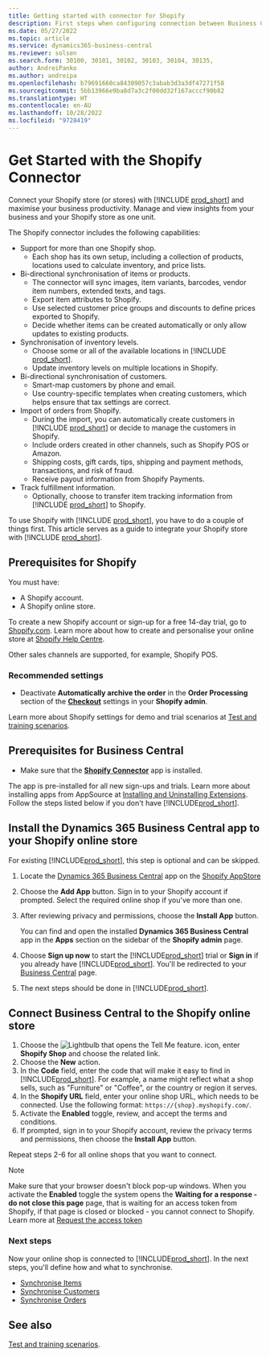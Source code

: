 ```yaml
---
title: Getting started with connector for Shopify
description: First steps when configuring connection between Business Central and Shopify
ms.date: 05/27/2022
ms.topic: article
ms.service: dynamics365-business-central
ms.reviewer: solsen
ms.search.form: 30100, 30101, 30102, 30103, 30104, 30135,
author: AndreiPanko
ms.author: andreipa
ms.openlocfilehash: b79691660ca84309057c3abab3d3a3df47271f58
ms.sourcegitcommit: 5bb13966e9ba8d7a3c2f00dd32f167acccf90b82
ms.translationtype: HT
ms.contentlocale: en-AU
ms.lasthandoff: 10/28/2022
ms.locfileid: "9728419"
---
```

# <a name="get-started-with-the-shopify-connector"></a>Get Started with the Shopify Connector

Connect your Shopify store (or stores) with [!INCLUDE [prod_short](../includes/prod_short.md)] and maximise your business productivity. Manage and view insights from your business and your Shopify store as one unit.

The Shopify connector includes the following capabilities:

- Support for more than one Shopify shop.
  - Each shop has its own setup, including a collection of products, locations used to calculate inventory, and price lists.  
- Bi-directional synchronisation of items or products.
  - The connector will sync images, item variants, barcodes, vendor item numbers, extended texts, and tags.  
  - Export item attributes to Shopify.  
  - Use selected customer price groups and discounts to define prices exported to Shopify.  
  - Decide whether items can be created automatically or only allow updates to existing products.  
- Synchronisation of inventory levels.
  - Choose some or all of the available locations in [!INCLUDE [prod_short](../includes/prod_short.md)].  
  - Update inventory levels on multiple locations in Shopify.  
- Bi-directional synchronisation of customers.
  - Smart-map customers by phone and email.  
  - Use country-specific templates when creating customers, which helps ensure that tax settings are correct.  
- Import of orders from Shopify.
  - During the import, you can automatically create customers in [!INCLUDE [prod_short](../includes/prod_short.md)] or decide to manage the customers in Shopify.  
  - Include orders created in other channels, such as Shopify POS or Amazon.  
  - Shipping costs, gift cards, tips, shipping and payment methods, transactions, and risk of fraud.  
  - Receive payout information from Shopify Payments.  
- Track fulfillment information.
  - Optionally, choose to transfer item tracking information from [!INCLUDE [prod_short](../includes/prod_short.md)] to Shopify.  

To use Shopify with [!INCLUDE [prod_short](../includes/prod_short.md)], you have to do a couple of things first. This article serves as a guide to integrate your Shopify store with [!INCLUDE [prod_short](../includes/prod_short.md)].

## <a name="prerequisites-for-shopify"></a>Prerequisites for Shopify

You must have:

- A Shopify account.
- A Shopify online store.

To create a new Shopify account or sign-up for a free 14-day trial, go to [Shopify.com](https://www.shopify.com/). Learn more about how to create and personalise your online store at [Shopify Help Centre](https://help.shopify.com/).
  
Other sales channels are supported, for example, Shopify POS.

### <a name="recommended-settings"></a>Recommended settings

- Deactivate **Automatically archive the order** in the **Order Processing** section of the [**Checkout**](https://www.shopify.com/admin/settings/checkout) settings in your **Shopify admin**.

Learn more about Shopify settings for demo and trial scenarios at [Test and training scenarios](/dynamics365/business-central/dev-itpro/administration/admin-shopify-connector#preparation).

## <a name="prerequisites-for-business-central"></a>Prerequisites for Business Central

- Make sure that the **[Shopify Connector](https://go.microsoft.com/fwlink/?linkid=2196238)** app is installed.

The app is pre-installed for all new sign-ups and trials. Learn more about installing apps from AppSource at [Installing and Uninstalling Extensions](../ui-extensions-install-uninstall.md#install). Follow the steps listed below if you don't have [!INCLUDE[prod_short](../includes/prod_short.md)].

## <a name="install-the-dynamics-365-business-central-app-to-your-shopify-online-store"></a>Install the Dynamics 365 Business Central app to your Shopify online store

For existing [!INCLUDE[prod_short](../includes/prod_short.md)], this step is optional and can be skipped.

1. Locate the [Dynamics 365 Business Central](https://apps.shopify.com/dynamics-365-business-central) app on the [Shopify AppStore](https://apps.shopify.com/)
2. Choose the **Add App** button. Sign in to your Shopify account if prompted. Select the required online shop if you've more than one.
3. After reviewing privacy and permissions, choose the **Install App** button.

   You can find and open the installed **Dynamics 365 Business Central** app in the **Apps** section on the sidebar of the **Shopify admin** page.
4. Choose **Sign up now** to start the [!INCLUDE[prod_short](../includes/prod_short.md)] trial or **Sign in** if you already have [!INCLUDE[prod_short](../includes/prod_short.md)]. You'll be redirected to your [Business Central](https://businesscentral.dynamics.com) page.
5. The next steps should be done in [!INCLUDE[prod_short](../includes/prod_short.md)].

## <a name="connect-business-central-to-the-shopify-online-store"></a>Connect Business Central to the Shopify online store

1. Choose the ![Lightbulb that opens the Tell Me feature.](../media/ui-search/search_small.png "Tell me what you want to do") icon, enter **Shopify Shop** and choose the related link.
2. Choose the **New** action.  
3. In the **Code** field, enter the code that will make it easy to find in [!INCLUDE[prod_short](../includes/prod_short.md)]. For example, a name might reflect what a shop sells, such as "Furniture" or "Coffee", or the country or region it serves.
4. In the **Shopify URL** field, enter your online shop URL, which needs to be connected. Use the following format: `https://{shop}.myshopify.com/`.
5. Activate the **Enabled** toggle, review, and accept the terms and conditions.
6. If prompted, sign in to your Shopify account, review the privacy terms and permissions, then choose the **Install App** button.

Repeat steps 2-6 for all online shops that you want to connect.

> [!NOTE]
> Make sure that your browser doesn't block pop-up windows. When you activate the **Enabled** toggle the system opens the **Waiting for a response - do not close this page** page, that is waiting for an access token from Shopify, if that page is closed or blocked - you cannot connect to Shopify. Learn more at [Request the access token](troubleshoot.md#request-the-access-token)

### <a name="next-steps"></a>Next steps

Now your online shop is connected to [!INCLUDE[prod_short](../includes/prod_short.md)]. In the next steps, you'll define how and what to synchronise.

- [Synchronise Items](synchronize-items.md)
- [Synchronise Customers](synchronize-customers.md)
- [Synchronise Orders](synchronize-orders.md)

## <a name="see-also"></a>See also

[Test and training scenarios](/dynamics365/business-central/dev-itpro/administration/admin-shopify-connector).
